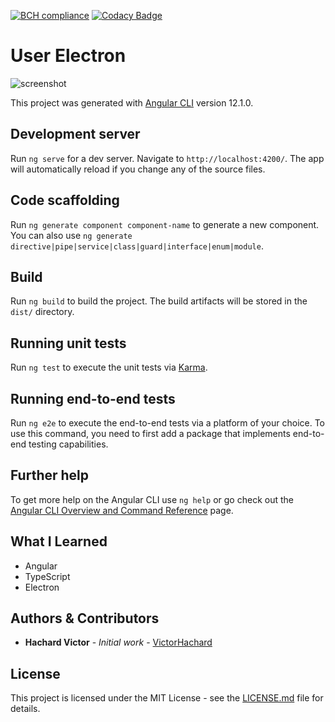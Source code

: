 [![BCH compliance](https://bettercodehub.com/edge/badge/VictorHachard/user-electron?branch=master)](https://bettercodehub.com/)
[![Codacy Badge](https://app.codacy.com/project/badge/Grade/751630a1ef60409c8d4c3c06421cb4a1)](https://www.codacy.com/gh/VictorHachard/user-electron/dashboard?utm_source=github.com&amp;utm_medium=referral&amp;utm_content=VictorHachard/user-electron&amp;utm_campaign=Badge_Grade)

# User Electron

![screenshot](../master/res/tfe-application.gif)

This project was generated with [Angular CLI](https://github.com/angular/angular-cli) version 12.1.0.

## Development server

Run `ng serve` for a dev server. Navigate to `http://localhost:4200/`. The app will automatically reload if you change any of the source files.

## Code scaffolding

Run `ng generate component component-name` to generate a new component. You can also use `ng generate directive|pipe|service|class|guard|interface|enum|module`.

## Build

Run `ng build` to build the project. The build artifacts will be stored in the `dist/` directory.

## Running unit tests

Run `ng test` to execute the unit tests via [Karma](https://karma-runner.github.io).

## Running end-to-end tests

Run `ng e2e` to execute the end-to-end tests via a platform of your choice. To use this command, you need to first add a package that implements end-to-end testing capabilities.

## Further help

To get more help on the Angular CLI use `ng help` or go check out the [Angular CLI Overview and Command Reference](https://angular.io/cli) page.

## What I Learned

-   Angular
-   TypeScript
-   Electron

## Authors & Contributors

-   **Hachard Victor** - *Initial work* - [VictorHachard](https://github.com/VictorHachard)

## License

This project is licensed under the MIT License - see the [LICENSE.md](../master/LICENSE) file for details.
